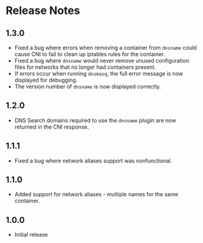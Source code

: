 # Release Notes

## 1.3.0
- Fixed a bug where errors when removing a container from `dnsname` could cause CNI to fail to clean up iptables rules for the container.
- Fixed a bug where `dnsname` would never remove unused configuration files for networks that no longer had containers present.
- If errors occur when running `dnsmasq`, the full error message is now displayed for debugging.
- The version number of `dnsname` is now displayed correctly.

## 1.2.0
- DNS Search domains required to use the `dnsname` plugin are now returned in the CNI response.

## 1.1.1
- Fixed a bug where network aliases support was nonfunctional.

## 1.1.0
- Added support for network aliases - multiple names for the same container.

## 1.0.0
- Initial release